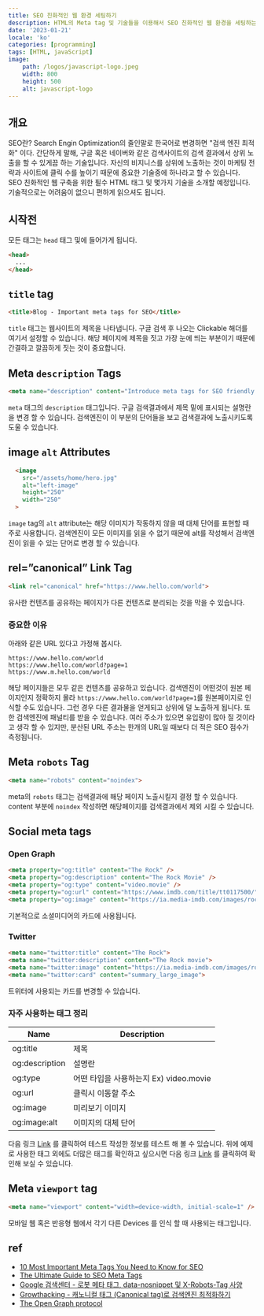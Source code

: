 ```yaml
---
title: SEO 친화적인 웹 환경 세팅하기 
description: HTML의 Meta tag 및 기술들을 이용해서 SEO 친화적인 웹 환경을 세팅하는 법에 대해 다루고 있습니다.
date: '2023-01-21'
locale: 'ko'
categories: [programming]
tags: [HTML, javaScript]
image:
    path: /logos/javascript-logo.jpeg
    width: 800
    height: 500
    alt: javascript-logo
---
```


## 개요
SEO란? Search Engin Optimization의 줄인말로 한국어로 변경하면 "검색 엔진 최적화" 이다. 간단하게 말해, 구글 혹은 네이버와 같은 검색사이트의 검색 결과에서
상위 노출을 할 수 있게끔 하는 기술입니다. 자신의 비지니스를 상위에 노출하는 것이 마케팅 전략과 사이트에 클릭 수를 높이기 때문에 중요한 기술중에 하나라고 할 수 있습니다.
SEO 친화적인 웹 구축을 위한 필수 HTML 태그 및 몇가지 기술을 소개할 예정입니다. 기술적으로는 어려움이 없으니 편하게 읽으셔도 됩니다.

## 시작전
모든 태그는 ```head``` 태그 및에 들어가게 됩니다.
```html
<head>
  ...
</head>
```

## ```title``` tag
```html
<title>Blog - Important meta tags for SEO</title>
```
```title``` 태그는 웹사이트의 제목을 나타냅니다. 구글 검색 후 나오는 Clickable 해더를 여기서 설정할 수 있습니다. 
해당 페이지에 제목을 짓고 가장 눈에 띄는 부분이기 때문에 간결하고 깔끔하게 짓는 것이 중요합니다.

## Meta ```description``` Tags
```html
<meta name="description" content="Introduce meta tags for SEO friendly web" />
```
```meta``` 태그의 ```description``` 태그입니다. 구글 검색결과에서 제목 밑에 표시되는 설명란을 변경 할 수 있습니다. 
검색엔진이 이 부분의 단어들을 보고 검색결과에 노출시키도록 도울 수 있습니다. 

## image ```alt``` Attributes
```html
  <image
    src="/assets/home/hero.jpg"
    alt="left-image"
    height="250"
    width="250"
  >
```
```image``` tag의 ```alt``` attribute는 해당 이미지가 작동하지 않을 때 대체 단어를 표현할 때 주로 사용합니다. 
검색엔진이 모든 이미지를 읽을 수 없기 때문에 alt를 작성해서 검색엔진이 읽을 수 있는 단어로 변경 할 수 있습니다.

## rel=”canonical” Link Tag
```html
<link rel="canonical" href="https://www.hello.com/world">
```
유사한 컨텐츠를 공유하는 페이지가 다른 컨텐츠로 분리되는 것을 막을 수 있습니다.

### 중요한 이유
아래와 같은 URL 있다고 가정해 봅시다.
```text
https://www.hello.com/world
https://www.hello.com/world?page=1
https://www.m.hello.com/world
```
해당 페이지들은 모두 같은 컨텐츠를 공유하고 있습니다. 검색엔진이 어떤것이 원본 페이지인지 정확하지 몰라 ```https://www.hello.com/world?page=1```를 원본페이지로 인식할 수도 있습니다.
그런 경우 다른 결과물을 얻게되고 상위에 덜 노출하게 됩니다. 또한 검색엔진에 패널티를 받을 수 있습니다. 여러 주소가 있으면 유입량이 많아 질 것이라고 생각 할 수 있지만,
분산된 URL 주소는 한개의 URL일 때보다 더 적은 SEO 점수가 측정됩니다.

## Meta ```robots``` Tag
```html
<meta name="robots" content="noindex">
```
meta의 ```robots``` 태그는 검색결과에 해당 페이지 노출시킬지 결정 할 수 있습니다. content 부분에 ```noindex``` 작성하면 해당페이지를 검색결과에서 제외 시킬 수 있습니다.

## Social meta tags
### Open Graph
```html
<meta property="og:title" content="The Rock" />
<meta property="og:description" content="The Rock Movie" />
<meta property="og:type" content="video.movie" />
<meta property="og:url" content="https://www.imdb.com/title/tt0117500/" />
<meta property="og:image" content="https://ia.media-imdb.com/images/rock.jpg" />
```
기본적으로 소셜미디어의 카드에 사용됩니다.
### Twitter
```html
<meta name="twitter:title" content="The Rock">
<meta name="twitter:description" content="The Rock movie">
<meta name="twitter:image" content="https://ia.media-imdb.com/images/rock.jpg">
<meta name="twitter:card" content="summary_large_image">
```
트위터에 사용되는 카드를 변경할 수 있습니다.

### 자주 사용하는 태그 정리
| Name           | Description                  |
|----------------|------------------------------|
| og:title       | 제목                           |
| og:description | 설명란                          |
| og:type        | 어떤 타입을 사용하는지 Ex) video.movie |
| og:url         | 클릭시 이동할 주소                   |
| og:image       | 미리보기 이미지                     |
| og:image:alt   | 이미지의 대체 단어                   |

다음 링크 [Link](https://www.opengraph.xyz/) 를 클릭하여 테스트 작성한 정보를 테스트 해 볼 수 있습니다.
위에 예제로 사용한 태그 외에도 더많은 태그를 확인하고 싶으시면 다음 링크 [Link](https://ogp.me/) 를 클릭하여 확인해 보실 수 있습니다.

## Meta ```viewport``` tag
```html
<meta name="viewport" content="width=device-width, initial-scale=1" />
```
모바일 웹 혹은 반응형 웹에서 각기 다른 Devices 를 인식 할 때 사용되는 태그입니다.

## ref
- [10 Most Important Meta Tags You Need to Know for SEO](https://www.searchenginejournal.com/important-tags-seo/156440/#close)
- [The Ultimate Guide to SEO Meta Tags](https://moz.com/blog/the-ultimate-guide-to-seo-meta-tags)
- [Google 검색센터 - 로봇 메타 태그, data-nosnippet 및 X-Robots-Tag 사양](https://developers.google.com/search/docs/crawling-indexing/robots-meta-tag)
- [Growthacking - 캐노니컬 태그 (Canonical tag)로 검색엔진 최적화하기](https://growthacking.kr/%EC%BA%90%EB%85%B8%EB%8B%88%EC%BB%AC-%ED%83%9C%EA%B7%B8-canonical-tag%EB%A1%9C-%EA%B2%80%EC%83%89%EC%97%94%EC%A7%84-%EC%B5%9C%EC%A0%81%ED%99%94%ED%95%98%EA%B8%B0/)
- [The Open Graph protocol](https://ogp.me/)

